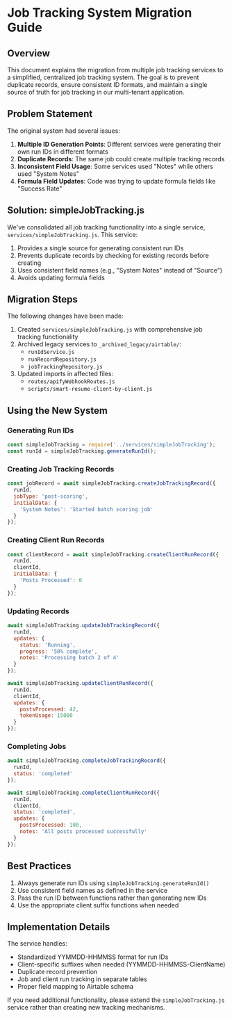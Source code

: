 # Job Tracking System Migration Guide

## Overview

This document explains the migration from multiple job tracking services to a simplified, centralized job tracking system. The goal is to prevent duplicate records, ensure consistent ID formats, and maintain a single source of truth for job tracking in our multi-tenant application.

## Problem Statement

The original system had several issues:

1. **Multiple ID Generation Points**: Different services were generating their own run IDs in different formats
2. **Duplicate Records**: The same job could create multiple tracking records
3. **Inconsistent Field Usage**: Some services used "Notes" while others used "System Notes"
4. **Formula Field Updates**: Code was trying to update formula fields like "Success Rate"

## Solution: simpleJobTracking.js

We've consolidated all job tracking functionality into a single service, `services/simpleJobTracking.js`. This service:

1. Provides a single source for generating consistent run IDs
2. Prevents duplicate records by checking for existing records before creating
3. Uses consistent field names (e.g., "System Notes" instead of "Source")
4. Avoids updating formula fields

## Migration Steps

The following changes have been made:

1. Created `services/simpleJobTracking.js` with comprehensive job tracking functionality
2. Archived legacy services to `_archived_legacy/airtable/`:
   - `runIdService.js`
   - `runRecordRepository.js`
   - `jobTrackingRepository.js`
3. Updated imports in affected files:
   - `routes/apifyWebhookRoutes.js`
   - `scripts/smart-resume-client-by-client.js`

## Using the New System

### Generating Run IDs

```javascript
const simpleJobTracking = require('../services/simpleJobTracking');
const runId = simpleJobTracking.generateRunId();
```

### Creating Job Tracking Records

```javascript
const jobRecord = await simpleJobTracking.createJobTrackingRecord({
  runId,
  jobType: 'post-scoring',
  initialData: {
    'System Notes': 'Started batch scoring job'
  }
});
```

### Creating Client Run Records

```javascript
const clientRecord = await simpleJobTracking.createClientRunRecord({
  runId,
  clientId,
  initialData: {
    'Posts Processed': 0
  }
});
```

### Updating Records

```javascript
await simpleJobTracking.updateJobTrackingRecord({
  runId,
  updates: {
    status: 'Running',
    progress: '50% complete',
    notes: 'Processing batch 2 of 4'
  }
});

await simpleJobTracking.updateClientRunRecord({
  runId,
  clientId,
  updates: {
    postsProcessed: 42,
    tokenUsage: 15000
  }
});
```

### Completing Jobs

```javascript
await simpleJobTracking.completeJobTrackingRecord({
  runId,
  status: 'completed'
});

await simpleJobTracking.completeClientRunRecord({
  runId,
  clientId,
  status: 'completed',
  updates: {
    postsProcessed: 100,
    notes: 'All posts processed successfully'
  }
});
```

## Best Practices

1. Always generate run IDs using `simpleJobTracking.generateRunId()`
2. Use consistent field names as defined in the service
3. Pass the run ID between functions rather than generating new IDs
4. Use the appropriate client suffix functions when needed

## Implementation Details

The service handles:

- Standardized YYMMDD-HHMMSS format for run IDs
- Client-specific suffixes when needed (YYMMDD-HHMMSS-ClientName)
- Duplicate record prevention
- Job and client run tracking in separate tables
- Proper field mapping to Airtable schema

If you need additional functionality, please extend the `simpleJobTracking.js` service rather than creating new tracking mechanisms.